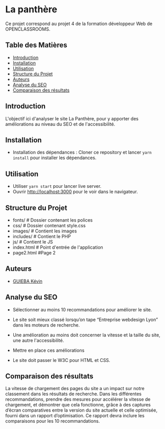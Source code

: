 # La panthère #
 
 Ce projet correspond au projet 4 de la formation développeur Web de OPENCLASSROOMS.


## Table des Matières

- [Introduction](#introduction)
- [Installation](#installation)
- [Utilisation](#utilisation)
- [Structure du Projet](#structure-du-projet)
- [Auteurs](#auteurs)
- [Analyse du SEO](#analyse-du-seo)
- [Comparaison des résultats](#comparaison-des-résultats)


## Introduction 

L'objectif ici d'analyser le site La Panthère, pour y apporter des améliorations au niveau du SEO et de l'accessibilité. 


## Installation

- Installation des dépendances : Cloner ce repository et lancer `yarn install` pour installer les dépendances.


## Utilisation

- Utiliser  `yarn start` pour lancer live server.
- Ouvrir [http://localhost:3000](http://localhost:8000) pour le  voir dans le navigateur.


## Structure du Projet

- fonts/            # Dossier contenant les polices
- css/              # Dossier contenant style.css
- images/           # Contient les images
- includes/         # Contient le PHP
- js/               # Contient le JS
- index.html        # Point d'entrée de l'application
- page2.html        #Page 2  

## Auteurs

- [GUIEBA Kévin](https://github.com/Kguie/)


## Analyse du SEO

- Sélectionner au moins 10 recommandations pour améliorer le site.

- Le site soit mieux classé lorsqu’on tape “Entreprise webdesign Lyon” dans les moteurs de recherche. 

- Une amélioration au moins doit concerner la vitesse et la taille du site, une autre l'accessibilité.

- Mettre en place ces améliorations

- Le site doit passer le W3C pour HTML et CSS.


## Comparaison des résultats 

La vitesse de chargement des pages du site a un impact sur notre classement dans les résultats de recherche. Dans les différentes recommandations, prendre des mesures pour accélérer la vitesse de chargement, et démontrer que cela fonctionne, grâce à des captures d’écran comparatives entre la version du site actuelle et celle optimisée, fourni dans un rapport d’optimisation. Ce rapport devra inclure les comparaisons pour les 10 recommandations.